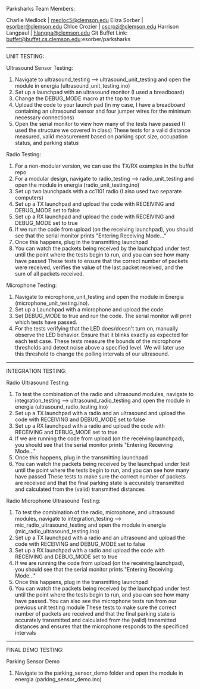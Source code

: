 Parksharks
Team Members:

Charlie Medlock | medloc5@clemson.edu
Eliza Sorber | esorber@clemson.edu
Chloe Crozier | cscrozi@clemson.edu
Harrison Langpaul | hlangpa@clemson.edu
Git Buffet Link: buffet@buffet.cs.clemson.edu:esorber/parksharks

-------------------------------------------------------------------------------------------------------------------------------------------------------------------------
UNIT TESTING:

Ultrasound Sensor Testing:
1. Navigate to ultrasound_testing --> ultrasound_unit_testing and open the module in energia (ultrasound_unit_testing.ino)
2. Set up a launchpad with an ultrasound monitor (I used a breadboard)
3. Change the DEBUG_MODE macro at the top to true
4. Upload the code to your launch pad (in my case, I have a breadboard containing an ultrasound sensor and four jumper wires for the minimum necessary connections)
5. Open the serial monitor to view how many of the tests have passed (I used the structure we covered in class) 
These tests for a valid distance measured, valid measurement based on parking spot size, occupation status, and parking status


Radio Testing:
1. For a non-modular version, we can use the TX/RX examples in the buffet repo
2. For a modular design, navigate to radio_testing --> radio_unit_testing and open the module in energia (radio_unit_testing.ino)
3. Set up two launchpads with a cc1101 radio (I also used two separate computers)
2. Set up a TX launchpad and upload the code with RECEIVING and DEBUG_MODE set to false
3. Set up a RX launchpad and upload the code with RECEIVING and DEBUG_MODE set to true
6. If we run the code from upload (on the receiving launchpad), you should see that the serial monitor prints "Entering Receiving Mode..."
7. Once this happens, plug in the transmitting launchpad
8. You can watch the packets being received by the launchpad under test until the point where the tests begin to run, and you can see how many have passed
These tests to ensure that the correct number of packets were received, verifies the value of the last packet received, and the sum of all packets received.


Microphone Testing:
1. Navigate to microphone_unit_testing and open the module in Energia (microphone_unit_testing.ino).
2. Set up a Launchpad with a microphone and upload the code.
3. Set DEBUG_MODE to true and run the code. The serial monitor will print which tests have passed.
4. For the tests verifying that the LED does/doesn't turn on, manually observe the LED behavior. Ensure that it blinks exactly as expected for each test case.
These tests measure the bounds of the microphone thresholds and detect noise above a specified level. We will later use this threshold to change the polling intervals of our ultrasound.

-------------------------------------------------------------------------------------------------------------------------------------------------------------------------
INTEGRATION TESTING:

Radio Ultrasound Testing:
1. To test the combination of the radio and ultrasound modules, navigate to integration_testing --> ultrasound_radio_testing and open the module in energia (ultrasound_radio_testing.ino)
2. Set up a TX launchpad with a radio and an ultrasound and upload the code with RECEIVING and DEBUG_MODE set to false
3. Set up a RX launchpad with a radio and upload the code with RECEIVING and DEBUG_MODE set to true
4. If we are running the code from upload (on the receiving launchpad), you should see that the serial monitor prints "Entering Receiving Mode..."
5. Once this happens, plug in the transmitting launchpad
6. You can watch the packets being received by the launchpad under test until the point where the tests begin to run, and you can see how many have passed
These tests to make sure the correct number of packets are received and that the final parking state is accurately transmitted and calculated from the (valid) transmitted distances

Radio Microphone Ultrasound Testing:
1. To test the combination of the radio, microphone, and ultrasound modules, navigate to integration_testing --> mic_radio_ultrasound_testing and open the module in energia (mic_radio_ultrasound_testing.ino)
2. Set up a TX launchpad with a radio and an ultrasound and upload the code with RECEIVING and DEBUG_MODE set to false
3. Set up a RX launchpad with a radio and upload the code with RECEIVING and DEBUG_MODE set to true
4. If we are running the code from upload (on the receiving launchpad), you should see that the serial monitor prints "Entering Receiving Mode..."
5. Once this happens, plug in the transmitting launchpad
6. You can watch the packets being received by the launchpad under test until the point where the tests begin to run, and you can see how many have passed. You can also see the microphone tests run from our previous unit testing module
These tests to make sure the correct number of packets are received and that the final parking state is accurately transmitted and calculated from the (valid) transmitted distances and ensures that the microphone responds to the specificed intervals


-------------------------------------------------------------------------------------------------------------------------------------------------------------------------
FINAL DEMO TESTING:

Parking Sensor Demo
1. Navigate to the parking_sensor_demo folder and open the module in energia (parking_sensor_demo.ino)
